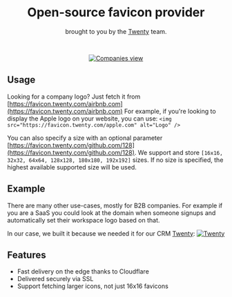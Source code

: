 <br>

<h1 align="center" >Open-source favicon provider</h3>
<p align="center">brought to you by the <a href="https://www.twenty.com">Twenty</a> team.</p>
<br />

<p align="center">
  <a href="https://www.twenty.com">
    <picture>
      <source media="(prefers-color-scheme: dark)" srcset="https://raw.githubusercontent.com/twentyhq/favicon/main/docs/cover-dark.png">
      <source media="(prefers-color-scheme: light)" srcset="https://raw.githubusercontent.com/twentyhq/favicon/main/docs/cover-light.png">
      <img src="./docs/static/img/preview-light.png" alt="Companies view" />
    </picture>
  </a>
</p>

## Usage

Looking for a company logo? Just fetch it from [https://favicon.twenty.com/airbnb.com](https://favicon.twenty.com/airbnb.com)
For example, if you're looking to display the Apple logo on your website, you can use: `<img src="https://favicon.twenty.com/apple.com" alt="Logo" />`

You can also specify a size with an optional parameter [https://favicon.twenty.com/github.com/128](https://favicon.twenty.com/github.com/128).
We support and store `[16x16, 32x32, 64x64, 128x128, 180x180, 192x192]` sizes.
If no size is specified, the highest available supported size will be used.

## Example

There are many other use-cases, mostly for B2B companies.
For example if you are a SaaS you could look at the domain when someone signups and automatically set their workspace logo based on that.

In our case, we built it because we needed it for our CRM [Twenty](https://github.com/twentyhq/twenty):
[![Twenty](https://raw.githubusercontent.com/twentyhq/twenty/main/docs/static/img/preview-light.png)](https://github.com/twentyhq/twenty)

## Features

- Fast delivery on the edge thanks to Cloudflare
- Delivered securely via SSL
- Support fetching larger icons, not just 16x16 favicons
